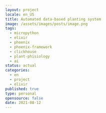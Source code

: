 ```yaml
---
layout: project
locale: en_US
title: Automated data-based planting system
image: /assets/images/posts/image.png
tags:
  - micropython
  - elixir
  - phoenix
  - phoenix-framework
  - clickhouse
  - plant-phisiology
  - ai
status: actual
categories:
  - en
  - project
  - elixir
published: true
type: personal
opensource: false
date: 2021-08-12
---
```


